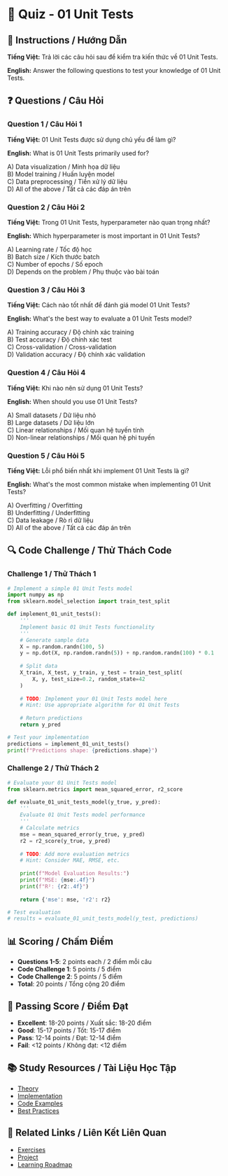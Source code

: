 # 🧠 Quiz - 01 Unit Tests

## 📝 Instructions / Hướng Dẫn

**Tiếng Việt:** Trả lời các câu hỏi sau để kiểm tra kiến thức về 01 Unit Tests.

**English:** Answer the following questions to test your knowledge of 01 Unit Tests.

## ❓ Questions / Câu Hỏi

### Question 1 / Câu Hỏi 1
**Tiếng Việt:** 01 Unit Tests được sử dụng chủ yếu để làm gì?

**English:** What is 01 Unit Tests primarily used for?

A) Data visualization / Minh họa dữ liệu  
B) Model training / Huấn luyện model  
C) Data preprocessing / Tiền xử lý dữ liệu  
D) All of the above / Tất cả các đáp án trên

### Question 2 / Câu Hỏi 2
**Tiếng Việt:** Trong 01 Unit Tests, hyperparameter nào quan trọng nhất?

**English:** Which hyperparameter is most important in 01 Unit Tests?

A) Learning rate / Tốc độ học  
B) Batch size / Kích thước batch  
C) Number of epochs / Số epoch  
D) Depends on the problem / Phụ thuộc vào bài toán

### Question 3 / Câu Hỏi 3
**Tiếng Việt:** Cách nào tốt nhất để đánh giá model 01 Unit Tests?

**English:** What's the best way to evaluate a 01 Unit Tests model?

A) Training accuracy / Độ chính xác training  
B) Test accuracy / Độ chính xác test  
C) Cross-validation / Cross-validation  
D) Validation accuracy / Độ chính xác validation

### Question 4 / Câu Hỏi 4
**Tiếng Việt:** Khi nào nên sử dụng 01 Unit Tests?

**English:** When should you use 01 Unit Tests?

A) Small datasets / Dữ liệu nhỏ  
B) Large datasets / Dữ liệu lớn  
C) Linear relationships / Mối quan hệ tuyến tính  
D) Non-linear relationships / Mối quan hệ phi tuyến

### Question 5 / Câu Hỏi 5
**Tiếng Việt:** Lỗi phổ biến nhất khi implement 01 Unit Tests là gì?

**English:** What's the most common mistake when implementing 01 Unit Tests?

A) Overfitting / Overfitting  
B) Underfitting / Underfitting  
C) Data leakage / Rò rỉ dữ liệu  
D) All of the above / Tất cả các đáp án trên

## 🔍 Code Challenge / Thử Thách Code

### Challenge 1 / Thử Thách 1
```python
# Implement a simple 01 Unit Tests model
import numpy as np
from sklearn.model_selection import train_test_split

def implement_01_unit_tests():
    '''
    Implement basic 01 Unit Tests functionality
    '''
    # Generate sample data
    X = np.random.randn(100, 5)
    y = np.dot(X, np.random.randn(5)) + np.random.randn(100) * 0.1
    
    # Split data
    X_train, X_test, y_train, y_test = train_test_split(
        X, y, test_size=0.2, random_state=42
    )
    
    # TODO: Implement your 01 Unit Tests model here
    # Hint: Use appropriate algorithm for 01 Unit Tests
    
    # Return predictions
    return y_pred

# Test your implementation
predictions = implement_01_unit_tests()
print(f"Predictions shape: {predictions.shape}")
```

### Challenge 2 / Thử Thách 2
```python
# Evaluate your 01 Unit Tests model
from sklearn.metrics import mean_squared_error, r2_score

def evaluate_01_unit_tests_model(y_true, y_pred):
    '''
    Evaluate 01 Unit Tests model performance
    '''
    # Calculate metrics
    mse = mean_squared_error(y_true, y_pred)
    r2 = r2_score(y_true, y_pred)
    
    # TODO: Add more evaluation metrics
    # Hint: Consider MAE, RMSE, etc.
    
    print(f"Model Evaluation Results:")
    print(f"MSE: {mse:.4f}")
    print(f"R²: {r2:.4f}")
    
    return {'mse': mse, 'r2': r2}

# Test evaluation
# results = evaluate_01_unit_tests_model(y_test, predictions)
```

## 📊 Scoring / Chấm Điểm

- **Questions 1-5**: 2 points each / 2 điểm mỗi câu
- **Code Challenge 1**: 5 points / 5 điểm
- **Code Challenge 2**: 5 points / 5 điểm
- **Total**: 20 points / Tổng cộng 20 điểm

## 🎯 Passing Score / Điểm Đạt

- **Excellent**: 18-20 points / Xuất sắc: 18-20 điểm
- **Good**: 15-17 points / Tốt: 15-17 điểm  
- **Pass**: 12-14 points / Đạt: 12-14 điểm
- **Fail**: <12 points / Không đạt: <12 điểm

## 📚 Study Resources / Tài Liệu Học Tập

- [Theory](./THEORY_01_unit_tests.md)
- [Implementation](./IMPLEMENTATION_01_unit_tests.md)
- [Code Examples](./CODE_EXAMPLES_01_unit_tests.md)
- [Best Practices](./BEST_PRACTICES_01_unit_tests.md)

## 🔗 Related Links / Liên Kết Liên Quan

- [Exercises](./EXERCISES_01_unit_tests.md)
- [Project](./PROJECT_01_unit_tests.md)
- [Learning Roadmap](./LEARNING_ROADMAP_01_unit_tests.md)
